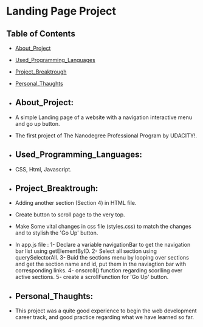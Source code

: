 # Landing Page Project

## Table of Contents

* [About_Project](#About_Project)
* [Used_Programming_Languages](#Used_Programming_Languages)
* [Project_Breaktrough](#Project_Breaktrough)
* [Personal_Thaughts](#Personal_Thaughts)
 
* ## About_Project:
* A simple Landing page of a website with a navigation interactive menu and go up button.
* The first project of The Nanodegree Professional Program by UDACITY!.
 
* ## Used_Programming_Languages:
* CSS, Html, Javascript.

* ## Project_Breaktrough:
* Adding another section (Section 4) in HTML file.
* Create button to scroll page to the very top.
* Make Some vital changes in css file (styles.css) to match the changes and to stylish the 'Go Up' button.
* In app.js file :
      1- Declare a variable navigationBar to get the navigation bar list using getElementByID.
      2- Select all section using querySelectorAll.
      3- Buid the sections menu by looping over sections and get the section name and id,  put them in the naviagtion bar with corresponding links.
      4- onscroll() function regarding scorlling over active sections.
      5- create a scrollFunction for 'Go Up' button.

* ## Personal_Thaughts:
* This project was a quite good experience to begin the web development career track, and good practice regarding what we have learned so far.
      





